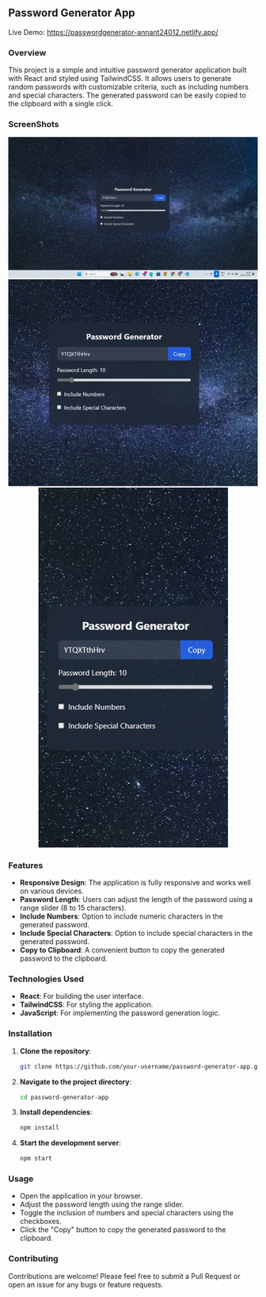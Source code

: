 ## Password Generator App
Live Demo: https://passwordgenerator-annant24012.netlify.app/

### Overview
This project is a simple and intuitive password generator application built with React and styled using TailwindCSS. It allows users to generate random passwords with customizable criteria, such as including numbers and special characters. The generated password can be easily copied to the clipboard with a single click.

### ScreenShots

<div align="center">
  <img src='./public/1.png'>
  <img src='./public/2.png'>
  <img src='./public/3.png'>
  </div>

### Features
- **Responsive Design**: The application is fully responsive and works well on various devices.
- **Password Length**: Users can adjust the length of the password using a range slider (8 to 15 characters).
- **Include Numbers**: Option to include numeric characters in the generated password.
- **Include Special Characters**: Option to include special characters in the generated password.
- **Copy to Clipboard**: A convenient button to copy the generated password to the clipboard.

### Technologies Used
- **React**: For building the user interface.
- **TailwindCSS**: For styling the application.
- **JavaScript**: For implementing the password generation logic.

### Installation
1. **Clone the repository**:
    ```bash
    git clone https://github.com/your-username/password-generator-app.git
    ```
2. **Navigate to the project directory**:
    ```bash
    cd password-generator-app
    ```
3. **Install dependencies**:
    ```bash
    npm install
    ```
4. **Start the development server**:
    ```bash
    npm start
    ```

### Usage
- Open the application in your browser.
- Adjust the password length using the range slider.
- Toggle the inclusion of numbers and special characters using the checkboxes.
- Click the "Copy" button to copy the generated password to the clipboard.

### Contributing
Contributions are welcome! Please feel free to submit a Pull Request or open an issue for any bugs or feature requests.